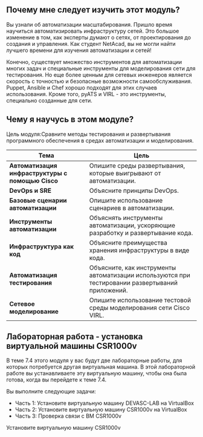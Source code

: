 <!-- 7.0.1 -->
## Почему мне следует изучить этот модуль?

Вы узнали об автоматизации масштабирования. Пришло время научиться автоматизировать инфраструктуру сетей. Это большое изменение в том, как эксперты думают о сетях, от проектирования до создания и управления. Как студент NetAcad, вы не могли найти лучшего времени для изучения автоматизации и сетей!

Конечно, существует множество инструментов для автоматизации многих задач и специальные инструменты для моделирования сети для тестирования. Но еще более ценным для сетевых инженеров является скорость с точностью и безопасные возможности самообслуживания. Puppet, Ansible и Chef хорошо подходят для этих случаев использования. Кроме того, pyATS и VIRL - это инструменты, специально созданные для сети.

<!-- 7.0.2 -->
## Чему я научусь в этом модуле?

Цель модуля:Сравните методы тестирования и развертывания программного обеспечения в средах автоматизации и моделирования.

| **Тема**                                         | **Цель**                                                                                         |
| ------------------------------------------------ | ------------------------------------------------------------------------------------------------ |
| **Автоматизация инфраструктуры с помощью Cisco** | Опишите среды развертывания, которые выигрывают от автоматизации.                                |
| **DevOps и SRE**                                 | Объясните принципы DevOps.                                                                       |
| **Базовые сценарии автоматизации**               | Опишите использование сценариев в автоматизации.                                                 |
| **Инструменты автоматизации**                    | Объяснять инструменты автоматизации, ускоряющие разработку и развертывание кода.                 |
| **Инфраструктура как код**                       | Объясните преимущества хранения инфраструктуры в виде кода.                                      |
| **Автоматизация тестирования**                   | Объясните, как инструменты автоматизации используются при тестировании развертываний приложений. |
| **Сетевое моделирование**                        | Опишите использование тестовой среды моделирования сети Cisco  VIRL.                             |

<!-- 7.0.3 -->
## Лабораторная работа - установка виртуальной машины CSR1000v

В теме 7.4 этого модуля у вас будут две лабораторные работы, для которых потребуется другая виртуальная машина. В этой лабораторной работе вы устанавливаете эту виртуальную машину, чтобы она была готова, когда вы перейдете к теме 7.4.

Вы выполните следующие задачи:

* Часть 1: Установите виртуальную машину DEVASC-LAB на VirtualBox
* Часть 2: Установите виртуальную машину CSR1000v на VirtualBox
* Часть 3: Проверка связи с ВМ CSR1000v

Установите виртуальную машину CSR1000v
